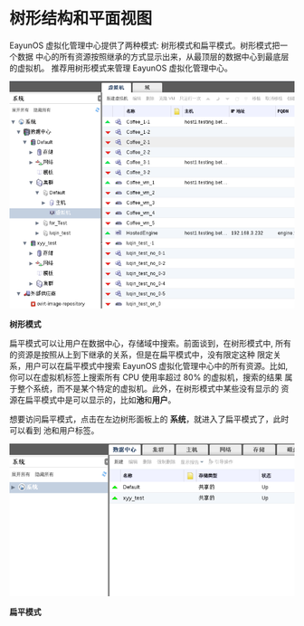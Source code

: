 # 树形结构和平面视图

EayunOS 虚拟化管理中心提供了两种模式: 树形模式和扁平模式。树形模式把一个数据
中心的所有资源按照继承的方式显示出来，从最顶层的数据中心到最底层的虚拟机。
推荐用树形模式来管理 EayunOS 虚拟化管理中心。

![树形模式](../images/basic-tree-mode.png)

**树形模式**

扁平模式可以让用户在数据中心，存储域中搜索。前面谈到，在树形模式中,
所有的资源是按照从上到下继承的关系，但是在扁平模式中，没有限定这种
限定关系，用户可以在扁平模式中搜索 EayunOS 虚拟化管理中心中的所有资源。比如,
你可以在虚拟机标签上搜索所有 CPU 使用率超过 80% 的虚拟机，搜索的结果
属于整个系统，而不是某个特定的虚拟机。此外，在树形模式中某些没有显示的
资源在扁平模式中是可以显示的，比如**池**和**用户**。

想要访问扁平模式，点击在左边树形面板上的
**系统**，就进入了扁平模式了，此时可以看到 池和用户标签。

![扁平模式](../images/basic-flat-mode.png)

**扁平模式**


